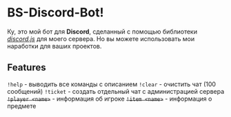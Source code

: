 # BS-Discord-Bot!

Ку, это мой бот для **Discord**, сделанный с помощью библиотеки [*discord.js*](https://discord.js.org/#/) для моего сервера. Но вы можете использовать мои наработки для ваших проектов.

## Features
`!help` - выводить все команды с описанием
`!clear` - очистить чат (100 сообщений)
`!ticket` - создать отдельный чат с администрацией сервера
~~`!player <name>`~~ - информация об игроке
~~`!item <name>`~~ - информация о предмете


